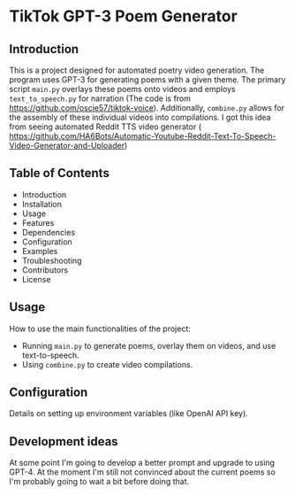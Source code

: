 # TikTok GPT-3 Poem Generator

## Introduction

This is a project designed for automated poetry video generation. The program uses GPT-3 for generating poems with a given theme. The primary script `main.py` overlays these poems onto videos and employs `text_to_speech.py` for narration (The code is from https://github.com/oscie57/tiktok-voice). Additionally, `combine.py` allows for the assembly of these individual videos into compilations. I got this idea from seeing automated Reddit TTS video generator ( https://github.com/HA6Bots/Automatic-Youtube-Reddit-Text-To-Speech-Video-Generator-and-Uploader)


## Table of Contents

- Introduction
- Installation
- Usage
- Features
- Dependencies
- Configuration
- Examples
- Troubleshooting
- Contributors
- License

## Usage

How to use the main functionalities of the project:
- Running `main.py` to generate poems, overlay them on videos, and use text-to-speech.
- Using `combine.py` to create video compilations.

## Configuration

Details on setting up environment variables (like OpenAI API key).

## Development ideas
At some point I'm going to develop a better prompt and upgrade to using GPT-4. At the moment I'm still not convinced about the current poems so I'm probably going to wait a bit before doing that.

